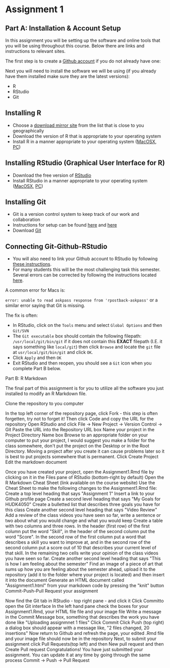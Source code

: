 # Assignment 1

## Part A: Installation & Account Setup

In this assignment you will be setting up the software and online tools that you will be using throughout this course. Below there are links and instructions to relevant sites.

The first step is to create a [Github account](https://github.com/join?source=header) if you do not already have one: 

Next you will need to install the software we will be using (if you already have them installed make sure they are the latest versions):
   * R
   * RStudio
   * Git
   
## Installing R
* Choose a [download mirror site](https://cran.r-project.org/mirrors.html) from the list that is close to you geographically  
* Download the version of R that is appropriate to your operating system
* Install R in a manner appropriate to your operating system ([MacOSX](https://youtu.be/Ywj6yNfc5nM), [PC](https://youtu.be/5ZbjUEg4a1g))

## Installing RStudio (Graphical User Interface for R)
* Download the free version of [RStudio](https://www.rstudio.com/products/rstudio/download/)
* Install RStudio in a manner appropriate to your operating system ([MacOSX](https://youtu.be/Ywj6yNfc5nM), [PC](https://youtu.be/5ZbjUEg4a1g))

## Installing Git
* Git is a version control system to keep track of our work and collaboration
* Instructions for setup can be found [here](https://help.github.com/articles/set-up-git/) and [here](https://git-scm.com/book/en/v2/Getting-Started-Installing-Git)
* Download [Git](https://git-scm.com/downloads) 

## Connecting Git-Github-RStudio
* You will also need to link your Github account to RStudio by following [these instructions](https://support.rstudio.com/hc/en-us/articles/200532077-Version-Control-with-Git-and-SVN).
* For many students this will be the most challenging task this semester. Several errors can be corrected by following the instructions located [here](http://happygitwithr.com/troubleshooting.html).

A common error for Macs is: 

`error: unable to read askpass response from 'rpostback-askpass'` or a similar error saying that Git is missing.

The fix is often:

* In RStudio, click on the `Tools` menu and select `Global Options` and then `Git/SVN`
* The `Git executable` box should contain the following filepath: `/usr/local/git/bin/git` if it does not contain this **EXACT** filepath (I.E. it says something like `local/git`) then click `Browse` and locate the `git` file at `usr/local/git/bin/git` and click `OK`.
* Click `Apply` and then `OK`
* Exit RStudio and then reopen, you should see a `Git` icon when you complete Part B below.


Part B: R Markdown

The final part of this assignment is for you to utilize all the software you just installed to modify an R Markdown file.

Clone the repository to you computer

In the top left corner of the repository page, click Fork - this step is often forgetten, try not to forget it!
Then click Code and copy the URL for the repository
Open RStudio and click File -> New Project -> Version Control -> Git
Paste the URL into the Repository URL box
Name your project in the Project Directory Name box
Browse to an appropriate folder on your computer to put your project, I would suggest you make a folder for the class somewhere, don't put the project on the Desktop or in the Root Directory. Moving a project after you create it can cause problems later so it is best to put projects somewhere that is permanent.
Click Create Project
Edit the markdown document

Once you have created your project, open the Assignment1.Rmd file by clicking on it in the Files pane of RStudio (bottom-right by default)
Open the R Markdown Cheat Sheet (link available on the course website)
Use the Cheat Sheet to make the following changes to the Assignment1.Rmd file:
Create a top level heading that says "Assignment 1"
Insert a link to your Github profile page
Create a second level heading that says "My Goals for HUDK4050"
Create a bulletted list that describes three goals you have for this class
Create another second level heading that says "Video Review"
Add a review of the class videos you have seen so far, write a sentence or two about what you would change and what you would keep
Create a table with two columns and three rows. In the header (first row) of the first column put the word "Skill", in the header of the second column put the word "Score". In the second row of the first column put a word that describes a skill you want to improve at, and in the second row of the second column put a score out of 10 that describes your current level of that skill. In the remaining two cells write your opinion of the class videos you have seen so far.
Create another second level heading that says "This is how I am feeling about the semester"
Find an image of a piece of art that sums up how you are feeling about the semester ahead, upload it to the repository (add it to the folder where your project is located) and then insert it into the document
Generate an HTML document called "Assignment1.html" from your markdown code by pressing the "knit" button
Commit-Push-Pull Request your assignment

Now find the Git tab in RStudio - top right pane - and click it
Click Committo open the Git interface
In the left hand pane check the boxes for your Assignment1.Rmd, your HTML file file and your image file
Write a message in the Commit Message box, something that describes the work you have done like "Uploading assignmnet 1 files"
Click Commit
Click Push (top right) a dialog box should appear with a message like, "2 files changed, 20 insertions"
Now return to Github and refresh the page, your edited .Rmd file and your image file should now be in the repository
Next, to submit your assignment click Pull Requests(top left) and then New pull request and then Create Pull request
Congratulations! You have just submitted your assignment. You can update it at any time by going through the same process Commit -> Push -> Pull Request

